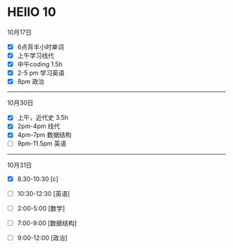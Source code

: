 # HEllO 10

10月17日  
- [x] 6点背半小时单词
- [x] 上午学习线代
- [x] 中午coding 1.5h
- [x] 2-5 pm 学习英语
- [x] 8pm 政治 

---

10月30日  
- [x] 上午，近代史 3.5h 
- [x] 2pm-4pm 线代
- [x] 4pm-7pm 数据结构
- [ ] 9pm-11.5pm 英语

---

10月31日
- [x] 8.30-10:30 [c]
- [ ] 10:30-12:30 [英语]
- [ ] 2:00-5:00 [数学]
- [ ] 7:00-9:00 [数据结构]
- [ ] 9:00-12:00 [政治]

